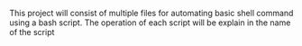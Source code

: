 This project will consist of multiple files for automating basic shell command using a bash script. The operation of each script will be explain in the name of the script
